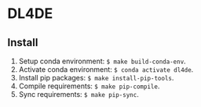 # DL4DE

## Install

1.  Setup conda environment: `$ make build-conda-env`.
2.  Activate conda environment: `$ conda activate dl4de`.
3.  Install pip packages: `$ make install-pip-tools`.
4.  Compile requirements: `$ make pip-compile`.
5.  Sync requirements: `$ make pip-sync`.
